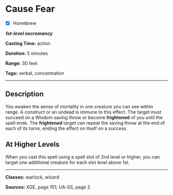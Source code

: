 # Cause Fear

- [x] Homebrew

***1st-level necromancy***

**Casting Time:** action

**Duration:** 5 minutes

**Range:** 30 feet

**Tags:** verbal, concentration

---

## Description
You awaken the sense of mortality in one creature you can see within range.
A construct or an undead is immune to this effect.
The target must succeed on a Wisdom saving throw or become **frightened** of you until the spell ends.
The **frightened** target can repeat the saving throw at the end of each of its turns, ending the effect on itself on a success.

## At Higher Levels
When you cast this spell using a spell slot of 2nd level or higher, you can target one additional creature for each slot level above 1st.

---

**Classes:** warlock, wizard

**Sources:** XGE, page 151; UA-SS, page 2

<!-- QA Pass Needed! -->
